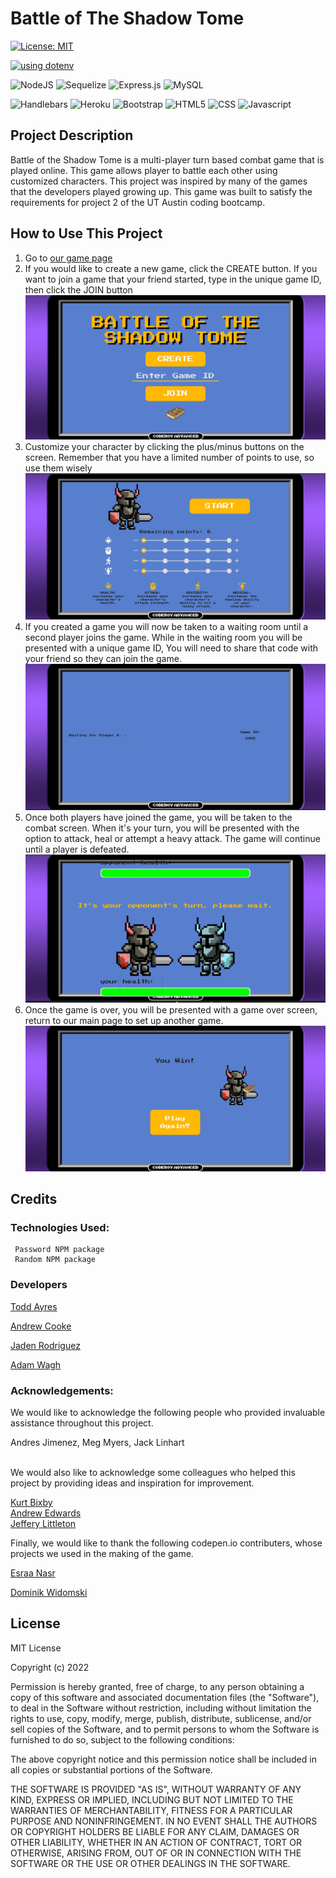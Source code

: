 # Battle of The Shadow Tome

[![License: MIT](https://img.shields.io/badge/License-MIT-yellow.svg)](https://opensource.org/licenses/MIT)

[![using dotenv](https://badge.dotenv.org/using.svg?r=1)](https://www.dotenv.org/r/github.com/motdotla/dotenv?r=1)
<br>

![NodeJS](https://img.shields.io/badge/node.js-6DA55F?style=for-the-badge&logo=node.js&logoColor=white)
![Sequelize](https://img.shields.io/badge/Sequelize-52B0E7?style=for-the-badge&logo=Sequelize&logoColor=white)
![Express.js](https://img.shields.io/badge/express.js-%23404d59.svg?style=for-the-badge&logo=express&logoColor=%2361DAFB)
![MySQL](https://img.shields.io/badge/mysql-%2300f.svg?style=for-the-badge&logo=mysql&logoColor=white)

![Handlebars](https://img.shields.io/badge/Handlebars.js-f0772b?style=for-the-badge&logo=handlebarsdotjs&logoColor=black)
![Heroku](https://img.shields.io/badge/Heroku-430098?style=for-the-badge&logo=heroku&logoColor=white)
![Bootstrap](https://img.shields.io/badge/bootstrap-%23563D7C.svg?style=for-the-badge&logo=bootstrap&logoColor=white)
![HTML5](https://img.shields.io/badge/HTML5-E34F26?style=for-the-badge&logo=html5&logoColor=white)
![CSS](https://img.shields.io/badge/CSS3-1572B6?style=for-the-badge&logo=css3&logoColor=white)
![Javascript](https://img.shields.io/badge/JavaScript-323330?style=for-the-badge&logo=javascript&logoColor=F7DF1E)

## Project Description
Battle of the Shadow Tome is a multi-player turn based combat game that is played online. This game allows player to battle each other using customized characters. This project was inspired by many of the games that the developers played growing up. This game was built to satisfy the requirements for project 2 of the UT Austin coding bootcamp. 

## How to Use This Project
1) Go to  [our game page](https://the-shadow-tome.herokuapp.com/)
2) If you would like to create a new game, click the CREATE button. If you want to join a game that your friend started, type in the unique game ID, then click the JOIN button 
![Alt text](/public/assets/home-screen.jpg)
3) Customize your character by clicking the plus/minus buttons on the screen. Remember that you have a limited number of points to use, so use them wisely
![Alt text](/public/assets/create-screen.jpg)
4) If you created a game you will now be taken to a waiting room until a second player joins the game. While in the waiting room you will be presented with a unique game ID, You will need to share that code with your friend so they can join the game. 
![Alt text](/public/assets/waiting-room.jpg)
5) Once both players have joined the game, you will be taken to the combat screen. When it's your turn, you will be presented with the option to attack, heal or attempt a heavy attack. The game will continue until a player is defeated.
![Alt text](/public/assets/game-screen.jpg)
6) Once the game is over, you will be presented with a game over screen, return to our main page to set up another game.
![Alt text](./public/assets/game-over.jpg)


## Credits
### Technologies Used: 
     Password NPM package
     Random NPM package
     
### Developers

[Todd Ayres](https://github.com/toddayres06/)

[Andrew Cooke](https://github.com/andcooke/)

[Jaden Rodriguez](https://github.com/jadentr44/)

[Adam Wagh](https://github.com/adamwagh512/)
<BR>
### Acknowledgements:

We would like to acknowledge the following people who provided invaluable assistance throughout this project. 

Andres Jimenez,
Meg Myers,
Jack Linhart

<br>
We would also like to acknowledge some colleagues who helped this project by providing ideas and inspiration for improvement.


[Kurt Bixby](https://github.com/kurtbixby/)
<br>
[Andrew Edwards](https://github.com/Andrew87E)
<br>
[Jeffery Littleton](https://www.linkedin.com/in/littleton-jeffrey)

Finally, we would like to thank the following codepen.io contributers, whose projects we used in the making of the game.

[Esraa Nasr](https://codepen.io/EsraaNasr)

[Dominik Widomski](https://codepen.io/dwidomski)
## License
MIT License

Copyright (c) 2022 

Permission is hereby granted, free of charge, to any person obtaining a copy
of this software and associated documentation files (the "Software"), to deal
in the Software without restriction, including without limitation the rights
to use, copy, modify, merge, publish, distribute, sublicense, and/or sell
copies of the Software, and to permit persons to whom the Software is
furnished to do so, subject to the following conditions:

The above copyright notice and this permission notice shall be included in all
copies or substantial portions of the Software.

THE SOFTWARE IS PROVIDED "AS IS", WITHOUT WARRANTY OF ANY KIND, EXPRESS OR
IMPLIED, INCLUDING BUT NOT LIMITED TO THE WARRANTIES OF MERCHANTABILITY,
FITNESS FOR A PARTICULAR PURPOSE AND NONINFRINGEMENT. IN NO EVENT SHALL THE
AUTHORS OR COPYRIGHT HOLDERS BE LIABLE FOR ANY CLAIM, DAMAGES OR OTHER
LIABILITY, WHETHER IN AN ACTION OF CONTRACT, TORT OR OTHERWISE, ARISING FROM,
OUT OF OR IN CONNECTION WITH THE SOFTWARE OR THE USE OR OTHER DEALINGS IN THE SOFTWARE.
